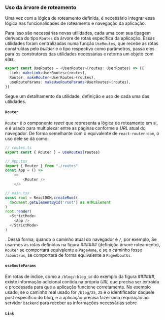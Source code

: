 ### Uso da árvore de roteamento
Uma vez com a lógica de roteamento definida, é necessário integrar essa lógica nas funcionalidades de roteamento e navegação da aplicação.

Para isso são necessárias novas utilidades, cada uma com sua tipagem derivada do tipo `Routes` da árvore de rotas específica da aplicação. Essas utilidades foram centralizadas numa função `UseRoutes`, que recebe as rotas construídas pelo *builder* e o tipo respectivo como parâmetros, passa eles para os construtores das utilidades necessárias e retorna um objeto com elas.

```ts
export const UseRoutes = <UserRoutes>(routes: UserRoutes) => ({
  Link: makeLink<UserRoutes>(routes),
  Router: makeRouter<UserRoutes>(routes),
  useRouteParams: makeUseRouteParams<UserRoutes>(routes),
})
```

Segue um detalhamento da utilidade, definição e uso de cada uma das utilidades.
#### `Router`
`Router` é o componente *react* que representa a lógica de roteamento em si, e é usado para multiplexar entre as páginas conforme a *URL* atual do navegador. De forma semelhante com o equivalente de `react-router-dom`, o uso dele se dá como:

```ts
// routes.ts
export const { Router } = UseRoutes(routes)

// App.tsx
import { Router } from "./routes"
const App = () =>
	<>
		<Router />
	</>

// main.tsx
const root = ReactDOM.createRoot(
  document.getElementById('root') as HTMLElement
)
root.render(
  <StrictMode>
    <App />
  </StrictMode>
)
```
. Dessa forma, quando o caminho atual do navegador é `/`, por exemplo, Se usarmos as rotas definidas na figura ###### (definição árvore roteamento), `Router` se comportará equivalente a `PageHome`, e se o caminho fosse `/about/us`, se comportará de forma equivalente a `PageAboutUs`.

#### `useRouteParams`
Em rotas de índice, como a `/blog/:blog_id` do exemplo da figura ######, existe informação adicional contida na própria *URL* que precisa ser extraída e processada para que a aplicação funcione corretamente. No exemplo usado, se o caminho real usado for `/blog/25`, `25` é o identificador daquele post específico do blog, e a aplicação precisa fazer uma requisição ao servidor `backend` para receber as informações necessárias sobre  

#### `Link`